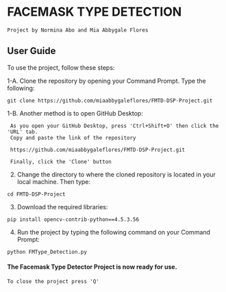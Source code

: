 # FACEMASK TYPE DETECTION
```
Project by Normina Abo and Mia Abbygale Flores
```
## User Guide

To use the project, follow these steps:

1-A. Clone the repository by opening your Command Prompt. Type the following:

```
git clone https://github.com/miaabbygaleflores/FMTD-DSP-Project.git
```
1-B. Another method is to open GitHub Desktop:

     As you open your GitHub Desktop, press 'Ctrl+Shift+O' then click the 'URL' tab.
     Copy and paste the link of the repository
```
 https://github.com/miaabbygaleflores/FMTD-DSP-Project.git
```
     Finally, click the 'Clone' button

2. Change the directory to where the cloned repository is
   located in your local machine. Then type:

```
cd FMTD-DSP-Project
```

3. Download the required libraries: 

```
pip install opencv-contrib-python==4.5.3.56
```

4. Run the project by typing the following command on your Command Prompt:

```
python FMType_Detection.py
```

#### The Facemask Type Detector Project is now ready for use.

```
To close the project press 'Q'
```
